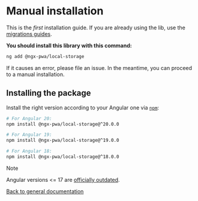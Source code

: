 # Manual installation

This is the *first* installation guide. If you are already using the lib, use the [migrations guides](../MIGRATION.md).

**You should install this library with this command:**

```bash
ng add @ngx-pwa/local-storage
```

If it causes an error, please file an issue. In the meantime, you can proceed to a manual installation.

## Installing the package

Install the right version according to your Angular one via [`npm`](http://npmjs.com):

```bash
# For Angular 20:
npm install @ngx-pwa/local-storage@^20.0.0

# For Angular 19:
npm install @ngx-pwa/local-storage@^19.0.0

# For Angular 18:
npm install @ngx-pwa/local-storage@^18.0.0
```

> [!NOTE]
> Angular versions <= 17 are [officially outdated](https://angular.dev/reference/versions).

[Back to general documentation](../README.md)
